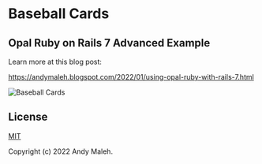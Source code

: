 # Baseball Cards
## Opal Ruby on Rails 7 Advanced Example

Learn more at this blog post:

https://andymaleh.blogspot.com/2022/01/using-opal-ruby-with-rails-7.html

![Baseball Cards](https://blogger.googleusercontent.com/img/a/AVvXsEieEeKAiud6COVyGWTpwAzk9OJKK54sJA17vMlom5Tc3tS3wrSMG3jML8PR_FeD-dtLmbxZJi6dkfeOAQCerrKQsSZaZn5U2K_xVUNjQPrLMoE8zTB8RTfmbJC7pcMvh5ZLJYiwgNZTug--nPAWIauJv4hyagwZjzPwC3-uS6AD9eQtkCKYaQ=s16000)

## License

[MIT](LICENSE.txt)

Copyright (c) 2022 Andy Maleh.
